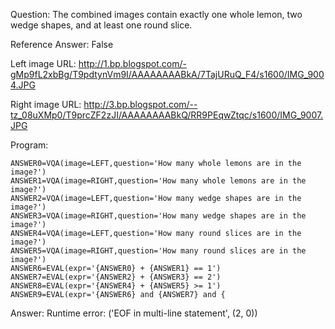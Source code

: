 Question: The combined images contain exactly one whole lemon, two wedge shapes, and at least one round slice.

Reference Answer: False

Left image URL: http://1.bp.blogspot.com/-gMp9fL2xbBg/T9pdtynVm9I/AAAAAAAABkA/7TajURuQ_F4/s1600/IMG_9004.JPG

Right image URL: http://3.bp.blogspot.com/--tz_08uXMp0/T9prcZF2zJI/AAAAAAAABkQ/RR9PEqwZtqc/s1600/IMG_9007.JPG

Program:

```
ANSWER0=VQA(image=LEFT,question='How many whole lemons are in the image?')
ANSWER1=VQA(image=RIGHT,question='How many whole lemons are in the image?')
ANSWER2=VQA(image=LEFT,question='How many wedge shapes are in the image?')
ANSWER3=VQA(image=RIGHT,question='How many wedge shapes are in the image?')
ANSWER4=VQA(image=LEFT,question='How many round slices are in the image?')
ANSWER5=VQA(image=RIGHT,question='How many round slices are in the image?')
ANSWER6=EVAL(expr='{ANSWER0} + {ANSWER1} == 1')
ANSWER7=EVAL(expr='{ANSWER2} + {ANSWER3} == 2')
ANSWER8=EVAL(expr='{ANSWER4} + {ANSWER5} >= 1')
ANSWER9=EVAL(expr='{ANSWER6} and {ANSWER7} and {
```
Answer: Runtime error: ('EOF in multi-line statement', (2, 0))

